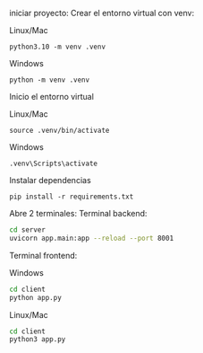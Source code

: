 iniciar proyecto:
Crear el entorno virtual con venv:

Linux/Mac
```textplain
python3.10 -m venv .venv
```
Windows
```textplain
python -m venv .venv
```

Inicio el entorno virtual

Linux/Mac
```textplain
source .venv/bin/activate
```
Windows
```textplain
.venv\Scripts\activate
```

Instalar dependencias
```textplain
pip install -r requirements.txt
```

Abre 2 terminales:
Terminal backend:

```bash
cd server
uvicorn app.main:app --reload --port 8001
```

Terminal frontend:

Windows
```bash
cd client
python app.py 
```

Linux/Mac

```bash
cd client
python3 app.py 
```
